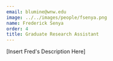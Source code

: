```yaml
---
email: blumine@wnw.edu
image: ../../images/people/fsenya.png
name: Frederick Senya
order: 4
title: Graduate Research Assistant
---
```

[Insert Fred's Description Here]